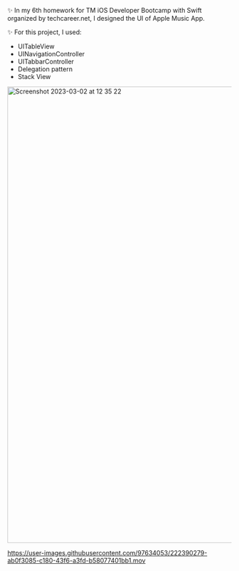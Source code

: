 ✨ In my 6th homework for TM iOS Developer Bootcamp with Swift organized by techcareer.net, I designed the UI of Apple Music App.

✨ For this project, I used:

  - UITableView
  - UINavigationController
  - UITabbarController
  - Delegation pattern
  - Stack View

<img width="1024" alt="Screenshot 2023-03-02 at 12 35 22" src="https://user-images.githubusercontent.com/97634053/222389681-14cf9c4a-477b-4d5d-a8f0-5188f1857c54.png">

https://user-images.githubusercontent.com/97634053/222390279-ab0f3085-c180-43f6-a3fd-b58077401bb1.mov

